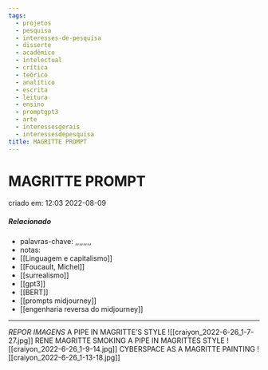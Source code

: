 ```yaml
---
tags:
  - projetos
  - pesquisa
  - interesses-de-pesquisa
  - disserte
  - acadêmico
  - intelectual
  - crítica
  - teórico
  - analítico
  - escrita
  - leitura
  - ensino
  - promptgpt3
  - arte
  - interessesgerais
  - interessesdepesquisa
title: MAGRITTE PROMPT
---
```


# MAGRITTE PROMPT
criado em: 12:03 2022-08-09

##### Relacionado
- palavras-chave: ,,,,,,,,  
- notas:
- [[Linguagem e capitalismo]]
- [[Foucault, Michel]]
- [[surrealismo]]
- [[gpt3]]
- [[BERT]]
- [[prompts midjourney]]
- [[engenharia reversa do midjourney]]
---
*REPOR IMAGENS*
A PIPE IN MAGRITTE’S STYLE ![[craiyon_2022-6-26_1-7-27.jpg]]
RENE MAGRITTE SMOKING A PIPE IN MAGRITTES STYLE ![[craiyon_2022-6-26_1-9-14.jpg]]
CYBERSPACE AS A MAGRITTE PAINTING
![[craiyon_2022-6-26_1-13-18.jpg]]

